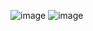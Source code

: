 ![image](https://github.com/01villa/hunting/assets/146044992/efc4868a-a017-40b6-9fc9-bb62dc95e13f)
![image](https://github.com/01villa/hunting/assets/146044992/8ae601fb-4b31-45f2-9137-c2db9fcff270)
